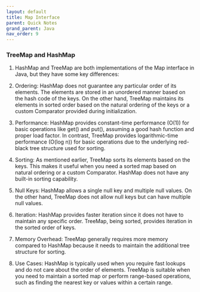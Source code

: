 ```yaml
---
layout: default
title: Map Interface
parent: Quick Notes
grand_parent: Java
nav_order: 9
---
```

### TreeMap and HashMap

1. HashMap and TreeMap are both implementations of the Map interface in Java, but they have some key differences:

2. Ordering: HashMap does not guarantee any particular order of its elements. The elements are stored in an unordered manner based on the hash code of the keys. On the other hand, TreeMap maintains its elements in sorted order based on the natural ordering of the keys or a custom Comparator provided during initialization.

3. Performance: HashMap provides constant-time performance (O(1)) for basic operations like get() and put(), assuming a good hash function and proper load factor. In contrast, TreeMap provides logarithmic-time performance (O(log n)) for basic operations due to the underlying red-black tree structure used for sorting.

4. Sorting: As mentioned earlier, TreeMap sorts its elements based on the keys. This makes it useful when you need a sorted map based on natural ordering or a custom Comparator. HashMap does not have any built-in sorting capability.

5. Null Keys: HashMap allows a single null key and multiple null values. On the other hand, TreeMap does not allow null keys but can have multiple null values.

6. Iteration: HashMap provides faster iteration since it does not have to maintain any specific order. TreeMap, being sorted, provides iteration in the sorted order of keys.

7. Memory Overhead: TreeMap generally requires more memory compared to HashMap because it needs to maintain the additional tree structure for sorting.

8. Use Cases: HashMap is typically used when you require fast lookups and do not care about the order of elements. TreeMap is suitable when you need to maintain a sorted map or perform range-based operations, such as finding the nearest key or values within a certain range.

